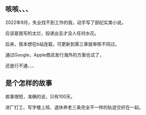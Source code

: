 ## 咳咳、、、

2022年9月，失业找不到工作的我，动手写了部纪实类小说。

应该是我写的太烂，投递出去才没人任何水花。

后来，我本想在b站连载，可更新到第三章就审核不同过。

通过Google，Apple商店发行海外的方案也试了，

还是行不通、、、


## 是个怎样的故事
故事很短，准确的说，只有100天。

进厂打工、写字楼上班、退休养老三条完全不一样的轨迹交织在一起。




